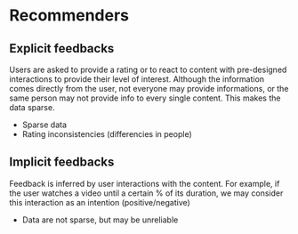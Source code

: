 # Recommenders

## Explicit feedbacks

Users are asked to provide a rating or to react to content with pre-designed interactions to provide their level of interest.
Although the information comes directly from the user, not everyone may provide informations, or the same person may not provide info to every single content. This makes the data sparse.


- Sparse data
- Rating inconsistencies (differencies in people)

## Implicit feedbacks

Feedback is inferred by user interactions with the content. For example, if the user watches a video until a certain % of its duration, we may consider this interaction as an intention (positive/negative)

- Data are not sparse, but may be unreliable

